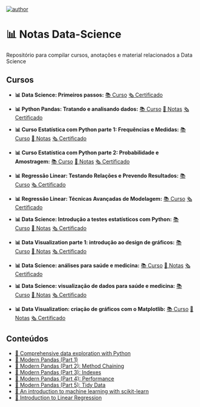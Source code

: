 [![author](https://img.shields.io/badge/author-souzaitor-red)](https://www.linkedin.com/in/itorsouza)

# 📊 Notas Data-Science

Repositório para compilar cursos, anotações e material relacionados a Data Science

## Cursos
* **📊 Data Science: Primeiros passos:**
[📚 Curso](https://cursos.alura.com.br/course/data-science-primeiros-passos)
[🗞️ Certificado](https://cursos.alura.com.br/certificate/heitpsouza/data-science-primeiros-passos)

* **📊 Python Pandas: Tratando e analisando dados:**
[📚 Curso](https://cursos.alura.com.br/course/introducao-python-pandas)
[📝 Notas](https://github.com/souzaitor/Data-Science-Notes/tree/main/Curso%20Pandas)
[🗞️ Certificado](https://cursos.alura.com.br/certificate/heitpsouza/introducao-python-pandas)

* **📊 Curso Estatística com Python parte 1: Frequências e Medidas:**
[📚 Curso](https://cursos.alura.com.br/course/estatistica-distribuicoes-e-medidas)
[📝 Notas](https://github.com/souzaitor/Data-Science-Notes/tree/main/Curso%20Estat%C3%ADstica%20com%20Python#readme)
[🗞️ Certificado](https://cursos.alura.com.br/certificate/heitpsouza/estatistica-distribuicoes-e-medidas)

* **📊 Curso Estatística com Python parte 2: Probabilidade e Amostragem:**
[📚 Curso](https://cursos.alura.com.br/course/estatistica-probabilidade-e-amostragem)
[📝 Notas](https://github.com/souzaitor/Data-Science-Notes/tree/main/Curso%20Estat%C3%ADstica%20com%20Python#readme)
[🗞️ Certificado](https://cursos.alura.com.br/certificate/heitpsouza/estatistica-probabilidade-e-amostragem)

* **📊 Regressão Linear: Testando Relações e Prevendo Resultados:**
[📚 Curso](https://cursos.alura.com.br/course/data-science-modelo-regressao-linear)
[🗞️ Certificado](https://cursos.alura.com.br/certificate/heitpsouza/data-science-modelo-regressao-linear)

* **📊 Regressão Linear: Técnicas Avançadas de Modelagem:**
[📚 Curso](https://cursos.alura.com.br/course/data-science-modelo-regressao-linear-assimetria-statsmodel)
[🗞️ Certificado](https://cursos.alura.com.br/certificate/heitpsouza/data-science-modelo-regressao-linear-assimetria-statsmodel)

* **📊 Data Science: Introdução a testes estatísticos com Python:**
[📚 Curso](https://cursos.alura.com.br/course/data-science-introducao-a-testes-estatisticos-com-python)
[📝 Notas](https://github.com/souzaitor/Data-Science-Notes/blob/main/Intro-Testes-Estat%C3%ADsticos/README.md#sum%C3%A1rio)
[🗞️ Certificado](https://cursos.alura.com.br/certificate/heitpsouza/data-science-introducao-a-testes-estatisticos-com-python)


* **📊 Data Visualization parte 1: introdução ao design de gráficos:**
[📚 Curso](https://cursos.alura.com.br/course/data-visualization)
[📝 Notas](https://github.com/souzaitor/Data-Science-Notes/tree/main/Intro-Design-Gr%C3%A1ficos)
[🗞️ Certificado](https://cursos.alura.com.br/certificate/heitpsouza/data-visualization)

* **📊 Data Science: análises para saúde e medicina:**
[📚 Curso](https://cursos.alura.com.br/course/data-science-saude-e-medicina)
[📝 Notas](https://github.com/souzaitor/Data-Science-Notes/blob/main/Data-Science-e-Saude/Curso_Data_Science_e_Sa%C3%BAde_1.ipynb)
[🗞️ Certificado](https://cursos.alura.com.br/certificate/heitpsouza/data-science-saude-e-medicina)

* **📊 Data Science: visualização de dados para saúde e medicina:**
[📚 Curso](https://cursos.alura.com.br/course/data-science-visualizacao-saude-e-medicina)
[📝 Notas](https://github.com/souzaitor/Data-Science-Notes/blob/main/Data-Science-e-Saude/Curso_Data_Science_e_Sa%C3%BAde_2.ipynb)
[🗞️ Certificado](https://cursos.alura.com.br/certificate/heitpsouza/data-science-visualizacao-saude-e-medicina)


* **📊 Data Visualization: criação de gráficos com o Matplotlib:**
[📚 Curso](https://cursos.alura.com.br/course/customizacao-matplot)
[📝 Notas](https://github.com/souzaitor/Data-Science-Notes/tree/main/Visualization-Matplotlib)
[🗞️ Certificado](https://cursos.alura.com.br/certificate/heitpsouza/customizacao-matplot)

## Conteúdos

* [🔗 Comprehensive data exploration with Python](https://www.kaggle.com/pmarcelino/comprehensive-data-exploration-with-python)
* [🔗 Modern Pandas (Part 1)](https://tomaugspurger.github.io/modern-1-intro.html)
* [🔗 Modern Pandas (Part 2): Method Chaining](https://tomaugspurger.github.io/method-chaining)
* [🔗 Modern Pandas (Part 3): Indexes](https://tomaugspurger.github.io/modern-3-indexes)
* [🔗 Modern Pandas (Part 4): Performance](https://tomaugspurger.github.io/modern-4-performance)
* [🔗 Modern Pandas (Part 5): Tidy Data](https://tomaugspurger.github.io/modern-5-tidy)
* [🔗 An introduction to machine learning with scikit-learn](https://onlinestatbook.com/2/regression/intro.html)
* [🔗 Introduction to Linear Regression](https://onlinestatbook.com/2/regression/intro.html)
